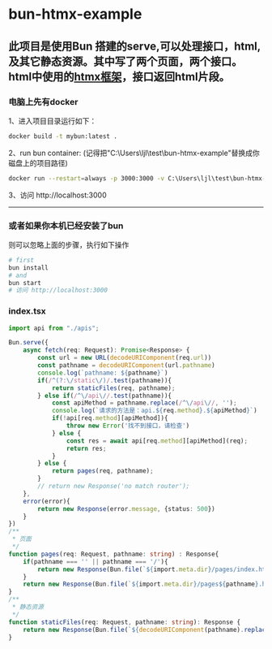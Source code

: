 # bun-htmx-example

## 此项目是使用Bun 搭建的serve,可以处理接口，html, 及其它静态资源。其中写了两个页面，两个接口。html中使用的[htmx框架](https://htmx.org/docs)，接口返回html片段。

### 电脑上先有docker

1、进入项目目录运行如下：

```bash
docker build -t mybun:latest .
```

2、run bun container: (记得把"C:\Users\ljl\test\bun-htmx-example"替换成你磁盘上的项目路径)

```bash
docker run --restart=always -p 3000:3000 -v C:\Users\ljl\test\bun-htmx-example:/home/bun/app mybun:latest
```

3、访问 http://localhost:3000

-----------------------------------
### 或者如果你本机已经安装了bun
则可以忽略上面的步骤，执行如下操作
```bash
# first
bun install
# and
bun start
# 访问 http://localhost:3000
```

### index.tsx

```typescript
import api from "./apis";

Bun.serve({
    async fetch(req: Request): Promise<Response> {
        const url = new URL(decodeURIComponent(req.url))
        const pathname = decodeURIComponent(url.pathname)
        console.log(`pathname: ${pathname}`)
        if(/^(?:\/static\/)/.test(pathname)){
            return staticFiles(req, pathname);
        } else if(/^\/api\//.test(pathname)){
            const apiMethod = pathname.replace(/^\/api\//, '');
            console.log(`请求的方法是：api.${req.method}.${apiMethod}`)
            if(!api[req.method][apiMethod]){
                throw new Error('找不到接口，请检查')
            } else {
                const res = await api[req.method][apiMethod](req);
                return res;
            }
        } else {
            return pages(req, pathname);
        }
        // return new Response('no match router');
    },
    error(error){
        return new Response(error.message, {status: 500})
    }
})
/**
 * 页面
 */
function pages(req: Request, pathname: string) : Response{
    if(pathname === '' || pathname === '/'){
        return new Response(Bun.file(`${import.meta.dir}/pages/index.html`))
    }
    return new Response(Bun.file(`${import.meta.dir}/pages${pathname}.html`))
}
/**
 * 静态资源
 */
function staticFiles(req: Request, pathname: string): Response {
    return new Response(Bun.file(`${decodeURIComponent(pathname).replace(/^\//, '')}`))
}
```

